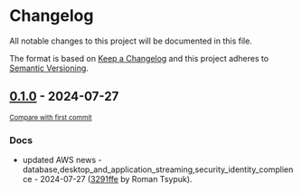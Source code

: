 # Changelog

All notable changes to this project will be documented in this file.

The format is based on [Keep a Changelog](http://keepachangelog.com/en/1.0.0/)
and this project adheres to [Semantic Versioning](http://semver.org/spec/v2.0.0.html).

<!-- insertion marker -->
## [0.1.0](https://github.com/tsypuk/aws-news/releases/tag/ver-2024-07-270.1.0) - 2024-07-27

<small>[Compare with first commit](https://github.com/tsypuk/aws-news/compare/04be6d6ddc3ff0c3f264559d37d60431af756a49...ver-2024-07-27)</small>

### Docs

- updated AWS news - database,desktop_and_application_streaming,security_identity_complience - 2024-07-27 ([3291ffe](https://github.com/tsypuk/aws-news/commit/3291ffe41f6a977f29078ddcf2bb061855a5b92a) by Roman Tsypuk).

